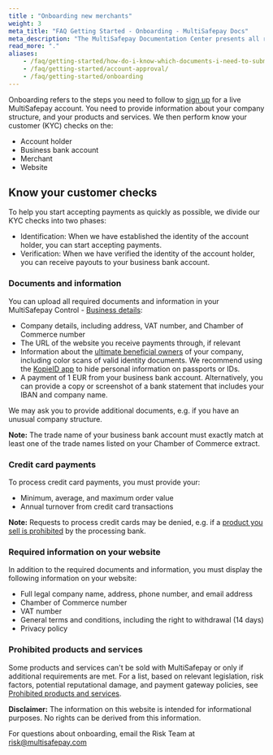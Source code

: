 ```yaml
---
title : "Onboarding new merchants"
weight: 3
meta_title: "FAQ Getting Started - Onboarding - MultiSafepay Docs"
meta_description: "The MultiSafepay Documentation Center presents all relevant information about our Plugins and API. You can also find support pages for payment methods, tools and general questions as well as the contact details of our Support and Integration Teams."
read_more: "."
aliases:
    - /faq/getting-started/how-do-i-know-which-documents-i-need-to-submit-and-which-data-to-post-on-my-website/
    - /faq/getting-started/account-approval/
    - /faq/getting-started/onboarding
---
```

Onboarding refers to the steps you need to follow to [sign up](https://merchant.multisafepay.com/signup) for a live MultiSafepay account. You need to provide information about your company structure, and your products and services. We then perform know your customer (KYC) checks on the:

* Account holder
* Business bank account
* Merchant
* Website

## Know your customer checks
To help you start accepting payments as quickly as possible, we divide our KYC checks into two phases:

* Identification: When we have established the identity of the account holder, you can start accepting payments.
* Verification: When we have verified the identity of the account holder, you can receive payouts to your business bank account.

### Documents and information

You can upload all required documents and information in your MultiSafepay Control - [Business details](https://merchant.multisafepay.com/onboarding):

* Company details, including address, VAT number, and Chamber of Commerce number
* The URL of the website you receive payments through, if relevant 
* Information about the [ultimate beneficial owners](/faq/getting-started/ultimate-beneficial-owner-form/) of your company, including color scans of valid identity documents. We recommend using the [KopieID app](https://www.rijksoverheid.nl/onderwerpen/identiteitsfraude/vraag-en-antwoord/veilige-kopie-identiteitsbewijs) to hide personal information on passports or IDs.
* A payment of 1 EUR from your business bank account. Alternatively, you can provide a copy or screenshot of a bank statement that includes your IBAN and company name.

We may ask you to provide additional documents, e.g. if you have an unusual company structure.

**Note:** The trade name of your business bank account must exactly match at least one of the trade names listed on your Chamber of Commerce extract.

### Credit card payments
To process credit card payments, you must provide your:

* Minimum, average, and maximum order value
* Annual turnover from credit card transactions

**Note:** Requests to process credit cards may be denied, e.g. if a [product you sell is prohibited](/faq/getting-started/prohibited-products-and-services/) by the processing bank.

### Required information on your website

In addition to the required documents and information, you must display the following information on your website:

* Full legal company name, address, phone number, and email address
* Chamber of Commerce number
* VAT number
* General terms and conditions, including the right to withdrawal (14 days)
* Privacy policy

### Prohibited products and services

Some products and services can't be sold with MultiSafepay or only if additional requirements are met. For a list, based on relevant legislation, risk factors, potential reputational damage, and payment gateway policies, see [Prohibited products and services](/faq/getting-started/prohibited-products-and-services/).

**Disclaimer:** The information on this website is intended for informational purposes. No rights can be derived from this information.

For questions about onboarding, email the Risk Team at <risk@multisafepay.com>
